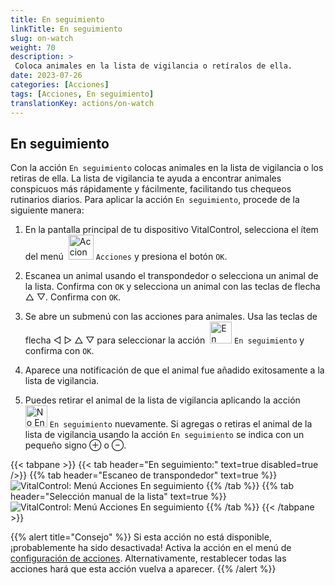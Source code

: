 ```yaml
---
title: En seguimiento
linkTitle: En seguimiento
slug: on-watch
weight: 70
description: >
 Coloca animales en la lista de vigilancia o retíralos de ella.
date: 2023-07-26
categories: [Acciones]
tags: [Acciones, En seguimiento]
translationKey: actions/on-watch
---
```


## En seguimiento

Con la acción `En seguimiento` colocas animales en la lista de vigilancia o los retiras de ella. La lista de vigilancia te ayuda a encontrar animales conspicuos más rápidamente y fácilmente, facilitando tus chequeos rutinarios diarios. Para aplicar la acción `En seguimiento`, procede de la siguiente manera:

1. En la pantalla principal de tu dispositivo VitalControl, selecciona el ítem del menú &nbsp;<img src="/icons/actions.svg" width="40" align="bottom" alt="Acciones" /> `Acciones` y presiona el botón `OK`.

2. Escanea un animal usando el transpondedor o selecciona un animal de la lista. Confirma con `OK` y selecciona un animal con las teclas de flecha △ ▽. Confirma con `OK`.

3. Se abre un submenú con las acciones para animales. Usa las teclas de flecha ◁ ▷ △ ▽ para seleccionar la acción &nbsp;<img src="/icons/actions/on-watch.svg" width="35" align="bottom" alt="En seguimiento" /> `En seguimiento` y confirma con `OK`.

4. Aparece una notificación de que el animal fue añadido exitosamente a la lista de vigilancia.

5. Puedes retirar el animal de la lista de vigilancia aplicando la acción &nbsp;<img src="/icons/actions/on-watch-minus.svg" width="35" align="bottom" alt="No En seguimiento" />  `En seguimiento` nuevamente. Si agregas o retiras el animal de la lista de vigilancia usando la acción `En seguimiento` se indica con un pequeño signo ⊕ o ⊖.

{{< tabpane >}}
{{< tab header="En seguimiento:" text=true disabled=true />}}
{{% tab header="Escaneo de transpondedor" text=true %}}
![VitalControl: Menú Acciones En seguimiento](../images/onwatch-scan.png "En seguimiento")
{{% /tab %}}
{{% tab header="Selección manual de la lista" text=true %}}
![VitalControl: Menú Acciones En seguimiento](../images/onwatch.png "En seguimiento")
{{% /tab %}}
{{< /tabpane >}}

{{% alert title="Consejo" %}}
Si esta acción no está disponible, ¡probablemente ha sido desactivada! Activa la acción en el menú de [configuración de acciones](/es/docs/actions/setting/). Alternativamente, restablecer todas las acciones hará que esta acción vuelva a aparecer.
{{% /alert %}}
